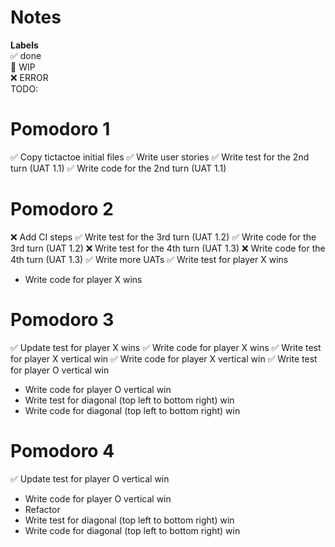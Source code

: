 # Notes

**Labels**  
✅ done  
🚧 WIP  
❌ ERROR  
TODO:


# Pomodoro 1
✅ Copy tictactoe initial files
✅ Write user stories
✅ Write test for the 2nd turn (UAT 1.1)
✅ Write code for the 2nd turn (UAT 1.1)

# Pomodoro 2
❌ Add CI steps
✅ Write test for the 3rd turn (UAT 1.2)
✅ Write code for the 3rd turn (UAT 1.2)
❌ Write test for the 4th turn (UAT 1.3)
❌ Write code for the 4th turn (UAT 1.3)
✅ Write more UATs
✅ Write test for player X wins
- Write code for player X wins

# Pomodoro 3
✅ Update test for player X wins
✅ Write code for player X wins
✅ Write test for player X vertical win
✅ Write code for player X vertical win
✅ Write test for player O vertical win
- Write code for player O vertical win
- Write test for diagonal (top left to bottom right) win
- Write code for diagonal (top left to bottom right) win

# Pomodoro 4
✅ Update test for player O vertical win
- Write code for player O vertical win
- Refactor
- Write test for diagonal (top left to bottom right) win
- Write code for diagonal (top left to bottom right) win
